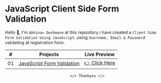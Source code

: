


# JavaScript Client Side Form Validation

Hello 👋, I'm `Abhinav Deshmane` at this repository i have created a `Client Side Form Validation Using JavaScript`. using `Username, Email & Password` validating at registration form.

|  #  | Projects                                                                                                  | Live Preview                                                                                |
| :-: | --------------------------------------------------------------------------------------------------------- | ------------------------------------------------------------------------------------------- |
| 01  | [JavaScript Form Validation](https://github.com/abhinavmdeshmane/Form-Validation-) | [👉 Click Here](https://abhinavmdeshmane.github.io/Form-Validation-/) |



                                  </> Thankyou </>
